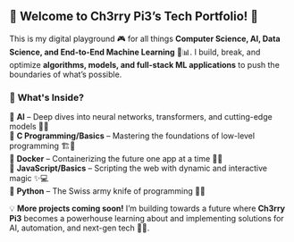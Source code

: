## 🍒 Welcome to Ch3rry Pi3’s Tech Portfolio! 🚀  

This is my digital playground 🎮 for all things **Computer Science, AI, Data Science, and End-to-End Machine Learning** 🤖📊. I build, break, and optimize **algorithms, models, and full-stack ML applications** to push the boundaries of what’s possible.  

### 📂 **What's Inside?**  
🔹 **AI** – Deep dives into neural networks, transformers, and cutting-edge models 🧠💡  
🔹 **C Programming/Basics** – Mastering the foundations of low-level programming 🏗️🔢  
🔹 **Docker** – Containerizing the future one app at a time 🐳🚢  
🔹 **JavaScript/Basics** – Scripting the web with dynamic and interactive magic ✨💻  
🔹 **Python** – The Swiss army knife of programming 🐍🔬  

💡 **More projects coming soon!** I’m building towards a future where **Ch3rry Pi3** becomes a powerhouse learning about and implementing solutions for AI, automation, and next-gen tech 🍒🚀.  
